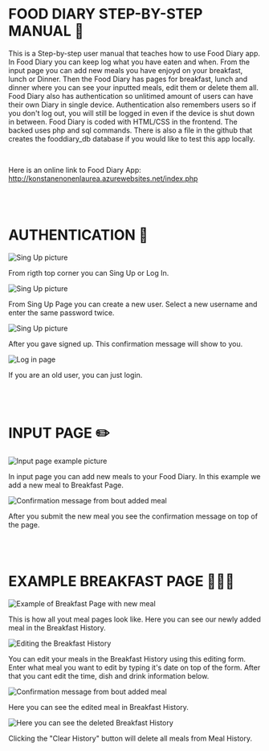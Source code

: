 <!--GUI / Deployment instruction / wiki-->
# FOOD DIARY STEP-BY-STEP MANUAL 📜

This is a Step-by-step user manual that teaches how to use Food Diary app. In Food Diary you can keep log what you have eaten and when.
From the input page you can add new meals you have enjoyd on your breakfast, lunch or Dinner. Then the Food Diary has pages for breakfast, lunch and dinner
where you can see your inputted meals, edit them or delete them all. Food Diary also has authentication so unlitimed amount of users can have their own Diary in single device.
Authentication also remembers users so if you don't log out, you will still be logged in even if the device is shut down in between.
Food Diary is coded with HTML/CSS in the frontend. The backed uses php and sql commands. There is also a file in the github that creates the fooddiary_db database if you would like to test this app locally.

<br>

Here is an online link to Food Diary App: http://konstanenonenlaurea.azurewebsites.net/index.php

<br>
<br>
   
# AUTHENTICATION 🔐

![Sing Up picture](visitor.png)

From rigth top corner you can Sing Up or Log In.

![Sing Up picture](SingUp.png)

From Sing Up Page you can create a new user. Select a new username and enter the same password twice.

![Sing Up picture](Confirmation.png)

After you gave signed up. This confirmation message will show to you.

![Log in page](login.png)

If you are an old user, you can just login. 

<br>
<br>

# INPUT PAGE ✏️

![Input page example picture](InputPage.png)

In input page you can add new meals to your Food Diary. In this example we add a new meal to Breakfast Page.

![Confirmation message from bout added meal](InputPageConfirm.png)

After you submit the new meal you see the confirmation message on top of the page.

<br>
<br>

# EXAMPLE BREAKFAST PAGE 🥓🍳🥛

![Example of Breakfast Page with new meal](BreakfastPage.png)

This is how all yout meal pages look like. Here you can see our newly added meal in the Breakfast History.

![Editing the Breakfast History](EditBreakfast.png)

You can edit your meals in the Breakfast History using this editing form. Enter what meal you want to edit by typing it's date on top of the form. After that you cant edit the time, dish and drink information below.

![Confirmation message from bout added meal](EditedMeal.png)

Here you can see the edited meal in Breakfast History.

![Here you can see the deleted Breakfast History](DeleteHistory.png)

Clicking the "Clear History" button will delete all meals from Meal History.
